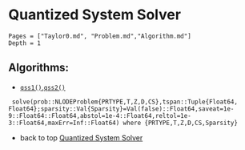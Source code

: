 # Quantized System Solver

```@contents
Pages = ["Taylor0.md", "Problem.md","Algorithm.md"]
Depth = 1
```
## Algorithms:
-  [`qss1()`](@ref),[`qss2()`](@ref)



```@docs
 solve(prob::NLODEProblem{PRTYPE,T,Z,D,CS},tspan::Tuple{Float64, Float64};sparsity::Val{Sparsity}=Val(false)::Float64,saveat=1e-9::Float64::Float64,abstol=1e-4::Float64,reltol=1e-3::Float64,maxErr=Inf::Float64) where {PRTYPE,T,Z,D,CS,Sparsity}    
```

- back to top [Quantized System Solver](@ref)
